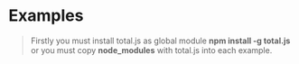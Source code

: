 # Examples

> Firstly you must install total.js as global module __npm install -g total.js__ or you must copy __node_modules__ with total.js into each example.